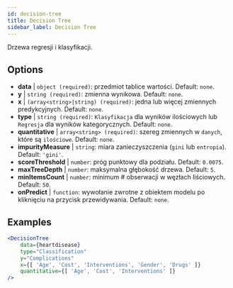 ```yaml
---
id: decision-tree
title: Decision Tree
sidebar_label: Decision Tree
---
```


Drzewa regresji i klasyfikacji.

## Options

* __data__ | `object (required)`: przedmiot tablice wartości. Default: `none`.
* __y__ | `string (required)`: zmienna wynikowa. Default: `none`.
* __x__ | `(array<string>|string) (required)`: jedna lub więcej zmiennych predykcyjnych. Default: `none`.
* __type__ | `string (required)`: `Klasyfikacja` dla wyników ilościowych lub `Regresja` dla wyników kategorycznych. Default: `none`.
* __quantitative__ | `array<string> (required)`: szereg zmiennych w `danych`, które są `ilościowe`. Default: `none`.
* __impurityMeasure__ | `string`: miara zanieczyszczenia (`gini` lub `entropia`). Default: `'gini'`.
* __scoreThreshold__ | `number`: próg punktowy dla podziału. Default: `0.0075`.
* __maxTreeDepth__ | `number`: maksymalna głębokość drzewa. Default: `5`.
* __minItemsCount__ | `number`: minimum # obserwacji w węzłach liściowych. Default: `50`.
* __onPredict__ | `function`: wywołanie zwrotne z obiektem modelu po kliknięciu na przycisk przewidywania. Default: `none`.


## Examples

```jsx live
<DecisionTree 
    data={heartdisease} 
    type="Classification"
    y="Complications"
    x={[ 'Age', 'Cost', 'Interventions', 'Gender', 'Drugs' ]}
    quantitative={[ 'Age', 'Cost', 'Interventions' ]}
/>
```

